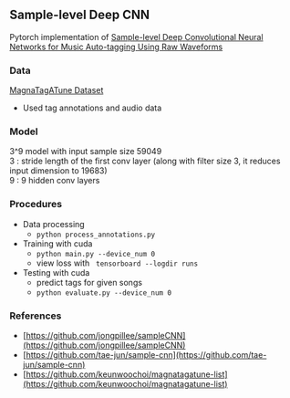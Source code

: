 ## Sample-level Deep CNN
Pytorch implementation of [Sample-level Deep Convolutional Neural Networks for Music Auto-tagging Using Raw Waveforms](https://arxiv.org/abs/1703.01789)

### Data
[MagnaTagATune Dataset](http://mirg.city.ac.uk/codeapps/the-magnatagatune-dataset)

* Used tag annotations and audio data

### Model
3^9 model with input sample size 59049  
3 : stride length of the first conv layer (along with filter size 3, it reduces input dimension to 19683)  
9 : 9 hidden conv layers  

### Procedures
* Data processing
    * ` python process_annotations.py `
* Training with cuda
    * ` python main.py --device_num 0 `
	* view loss with ` tensorboard --logdir runs`
* Testing with cuda
	* predict tags for given songs
    * ` python evaluate.py --device_num 0 `


### References
* [https://github.com/jongpillee/sampleCNN](https://github.com/jongpillee/sampleCNN)
* [https://github.com/tae-jun/sample-cnn](https://github.com/tae-jun/sample-cnn)
* [https://github.com/keunwoochoi/magnatagatune-list](https://github.com/keunwoochoi/magnatagatune-list)


